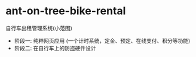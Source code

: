 # ant-on-tree-bike-rental

自行车出租管理系统(小范围)

- 阶段一: 纯粹网页应用 (一个计时系统，定金、预定、在线支付、积分等功能)
- 阶段二: 在自行车上的防盗硬件设计

